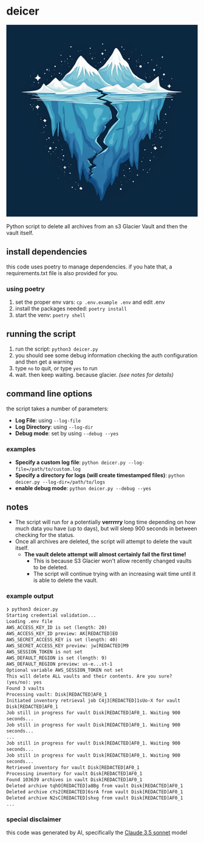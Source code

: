# deicer

![an image showing a cartoon version of a glacier splitting and melting.](https://github.com/rossja/deicer/blob/main/docs/img/logo.jpg)

Python script to delete all archives from an s3 Glacier Vault and then
the vault itself.

## install dependencies

this code uses poetry to manage dependencies. if you hate that, a requirements.txt
file is also provided for you.

### using poetry

1. set the proper env vars: `cp .env.example .env` and edit .env
2. install the packages needed: `poetry install`
3. start the venv: `poetry shell`


## running the script

1. run the script: `python3 deicer.py`
2. you should see some debug information checking the auth configuration and then get a warning
3. type `no` to quit, or type `yes` to run
4. wait. then keep waiting. because glacier. *(see notes for details)*

## command line options

the script takes a number of parameters:

* **Log File**: using `--log-file`
* **Log Directory**: using `--log-dir`
* **Debug mode**: set by using `--debug --yes`

### examples

* **Specify a custom log file**:  `python deicer.py --log-file=/path/to/custom.log`
* **Specify a directory for logs (will create timestamped files)**:  `python deicer.py --log-dir=/path/to/logs`
* **enable debug mode**:  `python deicer.py --debug --yes`


## notes

* The script will run for a potentially **verrrrry** long time depending on how much data you have (up to days), but will sleep 900 seconds in between checking for the status.
* Once all archives are deleted, the script will attempt to delete the vault itself.
  * **The vault delete attempt will almost certainly fail the first time!**
    * This is because S3 Glacier won't allow recently changed vaults to be deleted.
    * The script will continue trying with an increasing wait time until it is able to delete the vault.


### example output

```shell
❯ python3 deicer.py
Starting credential validation...
Loading .env file
AWS_ACCESS_KEY_ID is set (length: 20)
AWS_ACCESS_KEY_ID preview: AK[REDACTED]EO
AWS_SECRET_ACCESS_KEY is set (length: 40)
AWS_SECRET_ACCESS_KEY preview: jw[REDACTED]M9
AWS_SESSION_TOKEN is not set
AWS_DEFAULT_REGION is set (length: 9)
AWS_DEFAULT_REGION preview: us-e...st-1
Optional variable AWS_SESSION_TOKEN not set
This will delete ALL vaults and their contents. Are you sure? (yes/no): yes
Found 3 vaults
Processing vault: Disk[REDACTED]AF0_1
Initiated inventory retrieval job C4j3[REDACTED]1sUo-X for vault Disk[REDACTED]AF0_1
Job still in progress for vault Disk[REDACTED]AF0_1. Waiting 900 seconds...
Job still in progress for vault Disk[REDACTED]AF0_1. Waiting 900 seconds...
...
Job still in progress for vault Disk[REDACTED]AF0_1. Waiting 900 seconds...
Job still in progress for vault Disk[REDACTED]AF0_1. Waiting 900 seconds...
Retrieved inventory for vault Disk[REDACTED]AF0_1
Processing inventory for vault Disk[REDACTED]AF0_1
Found 103639 archives in vault Disk[REDACTED]AF0_1
Deleted archive tqhO[REDACTED]a8Bg from vault Disk[REDACTED]AF0_1
Deleted archive cYs2[REDACTED]6srA from vault Disk[REDACTED]AF0_1
Deleted archive N2sC[REDACTED]shxg from vault Disk[REDACTED]AF0_1
...
```

### special disclaimer

this code was generated by AI, specifically the [Claude 3.5 sonnet](https://www.anthropic.com/news/claude-3-5-sonnet) model